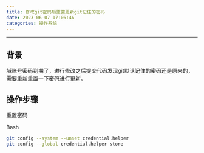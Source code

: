 ```yaml
---
title: 修改git密码后重置更新git记住的密码
date: 2023-06-07 17:06:46
categories: 操作系统
---
```

---
## 背景

域账号密码到期了，进行修改之后提交代码发现git默认记住的密码还是原来的，需要重新重置一下密码进行更新。

<!-- more -->

## 操作步骤

重置密码

Bash

```bash
git config --system --unset credential.helper
git config --global credential.helper store
```

